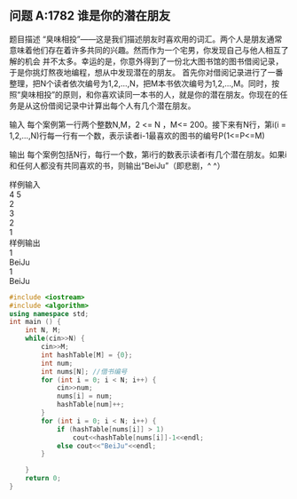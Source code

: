 问题 A:1782 谁是你的潜在朋友
------------------

题目描述
    “臭味相投”——这是我们描述朋友时喜欢用的词汇。两个人是朋友通常意味着他们存在着许多共同的兴趣。然而作为一个宅男，你发现自己与他人相互了解的机会 并不太多。幸运的是，你意外得到了一份北大图书馆的图书借阅记录，于是你挑灯熬夜地编程，想从中发现潜在的朋友。
    首先你对借阅记录进行了一番整理，把N个读者依次编号为1,2,…,N，把M本书依次编号为1,2,…,M。同时，按照“臭味相投”的原则，和你喜欢读同一本书的人，就是你的潜在朋友。你现在的任务是从这份借阅记录中计算出每个人有几个潜在朋友。

输入
    每个案例第一行两个整数N,M，2 <= N ，M<= 200。接下来有N行，第i(i = 1,2,…,N)行每一行有一个数，表示读者i-1最喜欢的图书的编号P(1<=P<=M)

输出
    每个案例包括N行，每行一个数，第i行的数表示读者i有几个潜在朋友。如果i和任何人都没有共同喜欢的书，则输出“BeiJu”（即悲剧，^ ^）

样例输入
<br>4 5
<br>2
<br>3
<br>2
<br>1
<br>样例输出
<br>1
<br>BeiJu
<br>1
<br>BeiJu

```C++
#include <iostream>
#include <algorithm>
using namespace std;
int main () {
    int N, M;
    while(cin>>N) {
        cin>>M;
        int hashTable[M] = {0};
        int num;
        int nums[N]; //借书编号
        for (int i = 0; i < N; i++) {
            cin>>num;
            nums[i] = num;
            hashTable[num]++;
        }
        for (int i = 0; i < N; i++) {
            if (hashTable[nums[i]] > 1)
                cout<<hashTable[nums[i]]-1<<endl;
            else cout<<"BeiJu"<<endl;
        }

    }
    return 0;
}
```